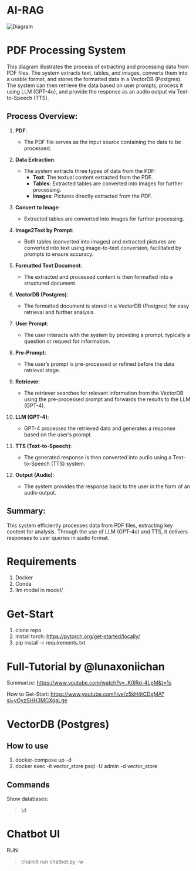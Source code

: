 # AI-RAG

![Diagram](./resources/diagram.jpg)

# PDF Processing System

This diagram illustrates the process of extracting and processing data from PDF files. The system extracts text, tables, and images, converts them into a usable format, and stores the formatted data in a VectorDB (Postgres). The system can then retrieve the data based on user prompts, process it using LLM (GPT-4o), and provide the response as an audio output via Text-to-Speech (TTS).

## Process Overview:

1. **PDF**:
   - The PDF file serves as the input source containing the data to be processed.

2. **Data Extraction**:
   - The system extracts three types of data from the PDF:
     - **Text**: The textual content extracted from the PDF.
     - **Tables**: Extracted tables are converted into images for further processing.
     - **Images**: Pictures directly extracted from the PDF.

3. **Convert to Image**:
   - Extracted tables are converted into images for further processing.

4. **Image2Text by Prompt**:
   - Both tables (converted into images) and extracted pictures are converted into text using image-to-text conversion, facilitated by prompts to ensure accuracy.

5. **Formatted Text Document**:
   - The extracted and processed content is then formatted into a structured document.

6. **VectorDB (Postgres)**:
   - The formatted document is stored in a VectorDB (Postgres) for easy retrieval and further analysis.

7. **User Prompt**:
   - The user interacts with the system by providing a prompt, typically a question or request for information.

8. **Pre-Prompt**:
   - The user’s prompt is pre-processed or refined before the data retrieval stage.

9. **Retriever**:
   - The retriever searches for relevant information from the VectorDB using the pre-processed prompt and forwards the results to the LLM (GPT-4).

10. **LLM (GPT-4)**:
    - GPT-4 processes the retrieved data and generates a response based on the user’s prompt.

11. **TTS (Text-to-Speech)**:
    - The generated response is then converted into audio using a Text-to-Speech (TTS) system.

12. **Output (Audio)**:
    - The system provides the response back to the user in the form of an audio output.

## Summary:
This system efficiently processes data from PDF files, extracting key content for analysis. Through the use of LLM (GPT-4o) and TTS, it delivers responses to user queries in audio format.

# Requirements
1) Docker
2) Conda
3) llm model in model/

# Get-Start
1) clone repo
2) install torch: https://pytorch.org/get-started/locally/
3) pip install -r requirements.txt

# Full-Tutorial by @lunaxoniichan
Summarize: https://www.youtube.com/watch?v=_K0lRd-4LpM&t=1s

How to Get-Start: https://www.youtube.com/live/z5kH4tCDgMA?si=yOyzSHH3MCXqaLge

# VectorDB (Postgres)
## How to use
1) docker-compose up -d
2) docker exec -it vector_store psql -U admin -d vector_store

## Commands
Show databases: 
> \d

# Chatbot UI
RUN
> chainlit run chatbot.py -w
